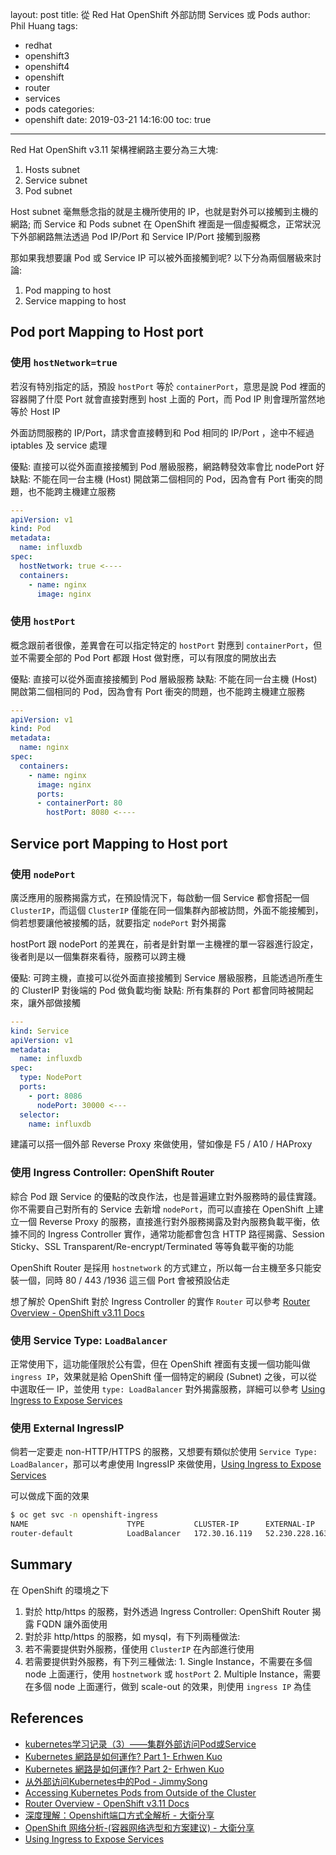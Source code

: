 layout: post
title: 從 Red Hat OpenShift 外部訪問 Services 或 Pods
author: Phil Huang
tags:
  - redhat
  - openshift3
  - openshift4
  - openshift
  - router
  - services
  - pods
categories:
  - openshift
date: 2019-03-21 14:16:00
toc: true
---
Red Hat OpenShift v3.11 架構裡網路主要分為三大塊:
1. Hosts subnet
2. Service subnet
3. Pod subnet

<!--more-->

Host subnet 毫無懸念指的就是主機所使用的 IP，也就是對外可以接觸到主機的網路; 而 Service 和 Pods subnet 在 OpenShift 裡面是一個虛擬概念，正常狀況下外部網路無法透過 Pod IP/Port 和 Service IP/Port 接觸到服務

那如果我想要讓 Pod 或 Service IP 可以被外面接觸到呢? 以下分為兩個層級來討論:
1. Pod mapping to host
2. Service mapping to host

## Pod port Mapping to Host port

### 使用 `hostNetwork=true`

若沒有特別指定的話，預設 `hostPort` 等於 `containerPort`，意思是說 Pod 裡面的容器開了什麼 Port 就會直接對應到 host 上面的 Port，而 Pod IP 則會理所當然地等於 Host IP

外面訪問服務的 IP/Port，請求會直接轉到和 Pod 相同的 IP/Port ，途中不經過 iptables 及 service 處理

優點: 直接可以從外面直接接觸到 Pod 層級服務，網路轉發效率會比 nodePort 好  
缺點: 不能在同一台主機 (Host) 開啟第二個相同的 Pod，因為會有 Port 衝突的問題，也不能跨主機建立服務

```yaml
---
apiVersion: v1
kind: Pod
metadata:
  name: influxdb
spec:
  hostNetwork: true <----
  containers:
    - name: nginx
      image: nginx
```

### 使用 `hostPort`

概念跟前者很像，差異會在可以指定特定的 `hostPort` 對應到 `containerPort`，但並不需要全部的 Pod Port 都跟 Host 做對應，可以有限度的開放出去

優點: 直接可以從外面直接接觸到 Pod 層級服務
缺點: 不能在同一台主機 (Host) 開啟第二個相同的 Pod，因為會有 Port 衝突的問題，也不能跨主機建立服務

```yaml
---
apiVersion: v1
kind: Pod
metadata:
  name: nginx
spec:
  containers:
    - name: nginx
      image: nginx
      ports:
      - containerPort: 80
        hostPort: 8080 <----
```



## Service port Mapping to Host port

### 使用 `nodePort`

廣泛應用的服務揭露方式，在預設情況下，每啟動一個 Service 都會搭配一個 `ClusterIP`，而這個 `ClusterIP` 僅能在同一個集群內部被訪問，外面不能接觸到，倘若想要讓他被接觸的話，就要指定 `nodePort` 對外揭露

hostPort 跟 nodePort 的差異在，前者是針對單一主機裡的單一容器進行設定，後者則是以一個集群來看待，服務可以跨主機

優點: 可跨主機，直接可以從外面直接接觸到 Service 層級服務，且能透過所產生的 ClusterIP 對後端的 Pod 做負載均衡
缺點: 所有集群的 Port 都會同時被開起來，讓外部做接觸

```yaml
---
kind: Service
apiVersion: v1
metadata:
  name: influxdb
spec:
  type: NodePort
  ports:
    - port: 8086
      nodePort: 30000 <---
  selector:
    name: influxdb
```

建議可以搭一個外部 Reverse Proxy 來做使用，譬如像是 F5 / A10 / HAProxy

### 使用 Ingress Controller: OpenShift Router

綜合 Pod 跟 Service 的優點的改良作法，也是普遍建立對外服務時的最佳實踐。你不需要自己對所有的 Service 去新增 `nodePort`，而可以直接在 OpenShift 上建立一個 Reverse Proxy 的服務，直接進行對外服務揭露及對內服務負載平衡，依據不同的 Ingress Controller 實作，通常功能都會包含 HTTP 路徑揭露、Session Sticky、SSL Transparent/Re-encrypt/Terminated 等等負載平衡的功能

OpenShift Router 是採用 `hostnetwork` 的方式建立，所以每一台主機至多只能安裝一個，同時 80 / 443 /1936 這三個 Port 會被預設佔走

想了解於 OpenShift 對於 Ingress Controller 的實作 `Router` 可以參考 [Router Overview - OpenShift v3.11 Docs][5]

### 使用 Service Type: `LoadBalancer`
正常使用下，這功能僅限於公有雲，但在 OpenShift 裡面有支援一個功能叫做 `ingress IP`，效果就是給 OpenShift 僅一個特定的網段 (Subnet) 之後，可以從中選取任一 IP，並使用 `type: LoadBalancer` 對外揭露服務，詳細可以參考 [Using Ingress to Expose Services][9]


### 使用 External IngressIP
倘若一定要走 non-HTTP/HTTPS 的服務，又想要有類似於使用 `Service Type: LoadBalancer`，那可以考慮使用 IngressIP 來做使用，[Using Ingress to Expose Services][9]

可以做成下面的效果

```bash
$ oc get svc -n openshift-ingress
NAME                      TYPE           CLUSTER-IP      EXTERNAL-IP      PORT(S)                      AGE
router-default            LoadBalancer   172.30.16.119   52.230.228.163   80:30745/TCP,443:32561/TCP   2d6h
```

## Summary
在 OpenShift 的環境之下

1. 對於 http/https 的服務，對外透過 Ingress Controller: OpenShift Router 揭露 FQDN 讓外面使用
2. 對於非 http/https 的服務，如 mysql，有下列兩種做法:
  1. 若不需要提供對外服務，僅使用 `ClusterIP` 在內部進行使用
  2. 若需要提供對外服務，有下列三種做法:
    1. Single Instance，不需要在多個 node 上面運行，使用 `hostnetwork` 或 `hostPort`
    2. Multiple Instance，需要在多個 node 上面運行，做到 scale-out 的效果，則使用 `ingress IP` 為佳


## References
- [kubernetes学习记录（3）——集群外部访问Pod或Service][1]
- [Kubernetes 網路是如何運作? Part 1- Erhwen Kuo][2]
- [Kubernetes 網路是如何運作? Part 2- Erhwen Kuo][8]
- [从外部访问Kubernetes中的Pod - JimmySong][3]
- [Accessing Kubernetes Pods from Outside of the Cluster][4]
- [Router Overview - OpenShift v3.11 Docs][5]
- [深度理解：Openshift端口方式全解析 - 大衛分享][6]
- [OpenShift 网络分析-(容器网络选型和方案建议) - 大衛分享][7]
- [Using Ingress to Expose Services][9]

[1]: https://blog.csdn.net/huqigang/article/details/76428017
[2]: https://www.slideshare.net/erhwenkuo/cncf-k8snetworkpart1/erhwenkuo/cncf-k8snetworkpart1
[3]: https://jimmysong.io/kubernetes-handbook/guide/accessing-kubernetes-pods-from-outside-of-the-cluster.html
[4]: http://alesnosek.com/blog/2017/02/14/accessing-kubernetes-pods-from-outside-of-the-cluster/
[5]: https://docs.openshift.com/container-platform/3.11/install_config/router/index.html
[6]: https://cloud.tencent.com/developer/article/1101219
[7]: https://cloud.tencent.com/developer/article/1375943
[8]: https://www.slideshare.net/erhwenkuo/cncf-k8snetwork02-137938815
[9]: http://v1.uncontained.io/playbooks/operationalizing/ingress.html